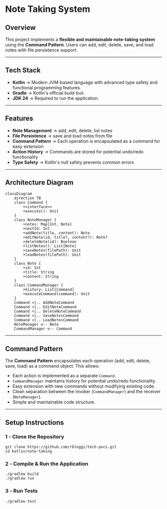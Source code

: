 # **Note Taking System**

## **Overview**

This project implements a **flexible and maintainable note-taking system** using the **Command Pattern**. Users can add, edit, delete, save, and load notes with file persistence support.

---

## **Tech Stack**

- **Kotlin** → Modern JVM-based language with advanced type safety and functional programming features.
- **Gradle** → Kotlin's official build tool.
- **JDK 24** → Required to run the application.

---

## **Features**

- **Note Management** → add, edit, delete, list notes
- **File Persistence** → save and load notes from file
- **Command Pattern** → Each operation is encapsulated as a command for easy extension
- **Action History** → Commands are stored for potential undo/redo functionality
- **Type Safety** → Kotlin's null safety prevents common errors

---

## **Architecture Diagram**

```mermaid
classDiagram
    direction TB
    class Command {
        <<interface>>
        +execute(): Unit
    }
    class NoteManager {
        +notes: Map[Int, Note]
        +nextId: Int
        +addNote(title, content): Note
        +editNote(id, title?, content?): Note?
        +deleteNote(id): Boolean
        +listNotes(): List[Note]
        +saveNotes(filePath): Unit
        +loadNotes(filePath): Unit
    }
    class Note {
        +id: Int
        +title: String
        +content: String
    }
    class CommandManager {
        +history: List[Command]
        +executeCommand(command): Unit
    }
    Command <|.. AddNoteCommand
    Command <|.. EditNoteCommand
    Command <|.. DeleteNoteCommand
    Command <|.. SaveNotesCommand
    Command <|.. LoadNotesCommand
    NoteManager o-- Note
    CommandManager o-- Command
```

---

## **Command Pattern**

The **Command Pattern** encapsulates each operation (add, edit, delete, save, load) as a command object. This allows:

- Each action is implemented as a separate `Command`.
- `CommandManager` maintains history for potential undo/redo functionality.
- Easy extension with new commands without modifying existing code.
- Clean separation between the invoker (`CommandManager`) and the receiver (`NoteManager`).
- Simple and maintainable code structure.

---

## **Setup Instructions**

### **1️ - Clone the Repository**

```shell
git clone https://github.com/rbleggi/tech-pocs.git
cd kotlin/note-taking
```

### **2️ - Compile & Run the Application**

```shell
./gradlew build
./gradlew run
```

### **3️ - Run Tests**

```shell
./gradlew test
```

